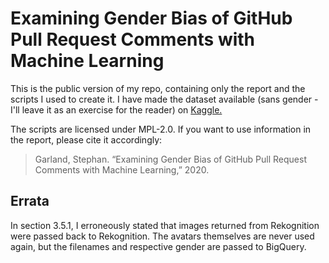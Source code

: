 # Examining Gender Bias of GitHub Pull Request Comments with Machine Learning

This is the public version of my repo, containing only the report and the scripts I used to create it.
I have made the dataset available (sans gender - I'll leave it as an exercise for the reader) on [Kaggle.](https://www.kaggle.com/stephangarland/ghtorrent-pull-requests)

The scripts are licensed under MPL-2.0. If you want to use information in the report, please cite it accordingly:

> Garland, Stephan. “Examining Gender Bias of GitHub Pull Request
> Comments with Machine Learning,” 2020.

## Errata
In section 3.5.1, I erroneously stated that images returned from Rekognition were passed back to Rekognition. The avatars themselves are never used again, but the filenames and respective gender are passed to BigQuery.
